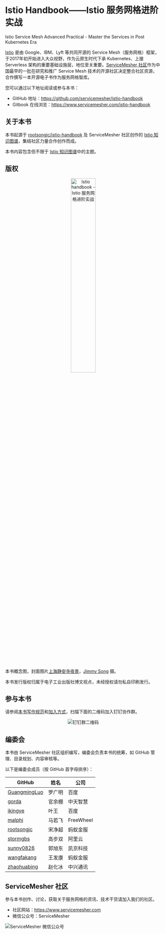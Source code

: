# Istio Handbook——Istio 服务网格进阶实战

Istio Service Mesh Advanced Practical - Master the Services in Post Kubernetes Era

[Istio](https://istio.io/zh) 是由 Google、IBM、Lyft 等共同开源的 Service Mesh（服务网格）框架，于2017年初开始进入大众视野，作为云原生时代下承 Kubernetes、上接 Serverless 架构的重要基础设施层，地位至关重要。[ServiceMesher 社区](https://www.servicemesher.com)作为中国最早的一批在研究和推广 Service Mesh 技术的开源社区决定整合社区资源，合作撰写一本开源电子书作为服务网格智库。

您可以通过以下地址阅读或参与本书：

- GitHub 地址：<https://github.com/servicemesher/istio-handbook>
- Gitbook 在线浏览：<https://www.servicemesher.com/istio-handbook>

## 关于本书

本书起源于 [rootsongjc/istio-handbook](https://github.com/rootsongjc/istio-handbook) 及 ServiceMesher 社区创作的 [Istio 知识图谱](https://github.com/servicemesher/istio-knowledge-map)，集结社区力量合作创作而成。

本书内容包含但不限于 [Istio 知识图谱](https://github.com/servicemesher/istio-knowledge-map)中的主题。

## 版权

<p align="center">
  <a href="http://www.servicemesher.com/istio-handbook">
    <img src="cover.jpg" width="40%" alt="Istio handbook - Istio 服务网格进阶实战" />
  </a>
</p>

本书概念图，封面图片[上海静安寺夜景](https://jimmysongio.tuchong.com/24318231/)，[Jimmy Song](https://jimmysong.io) 摄。

本书发行版权归属于电子工业出版社博文视点，未经授权请勿私自印刷发行。

## 参与本书

请参阅[本书写作规范](CODE_OF_CONDUCT.md)和[加入方式](https://github.com/servicemesher/istio-handbook/issues/42)，扫描下面的二维码加入钉钉协作群。

<p align="center">
    <img src="images/istio-handbook-team.jpg" alt="钉钉群二维码" />
  </a>
</p>

## 编委会

本书由 ServiceMesher 社区组织编写，编委会负责本书的统筹，如 GitHub 管理、目录规划、内容审核等。

以下是编委会成员（按 GitHub 首字母排序）：

| GitHub                                          | 姓名   | 公司      |
| ----------------------------------------------- | ------ | --------- |
| [GuangmingLuo](https://github.com/GuangmingLuo) | 罗广明 | 百度      |
| [gorda](https://github.com/gorda)               | 官余棚 | 中天智慧  |
|  [ikingye ](https://github.com/ikingye ) | 叶王 | 百度 |
| [malphi](https://github.com/malphi)             | 马若飞 | FreeWheel |
| [rootsongjc](https://github.com/rootsongjc)     | 宋净超 | 蚂蚁金服  |
|  [stormgbs](https://github.com/stormgbs) | 高步双 | 阿里云 |
| [sunny0826](https://github.com/sunny0826)      |郭旭东 | 凯京科技 |
| [wangfakang](https://github.com/wangfakang)     | 王发康 | 蚂蚁金服  |
| [zhaohuabing](https://github.com/zhaohuabing)   | 赵化冰 | 中兴通讯  |

## ServiceMesher 社区

参与本书创作、讨论，获取关于服务网格的资讯、技术干货请加入我们的社区。

- 社区网站：https://www.servicemesher.com
- 微信公众号：ServiceMesher

![ServiceMesher 微信公众号](https://jimmysong.io/istio-handbook/images/006tNc79ly1fz6cq93dwmj31jt0beq9s.jpg)